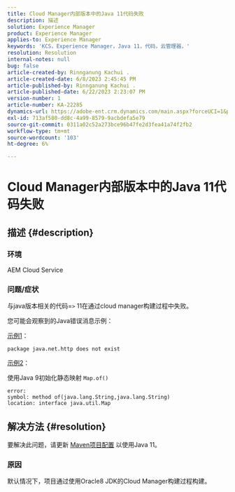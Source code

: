 ```yaml
---
title: Cloud Manager内部版本中的Java 11代码失败
description: 描述
solution: Experience Manager
product: Experience Manager
applies-to: Experience Manager
keywords: 'KCS，Experience Manager，Java 11，代码，云管理器，'
resolution: Resolution
internal-notes: null
bug: false
article-created-by: Rinnganung Kachui .
article-created-date: 6/8/2023 2:45:45 PM
article-published-by: Rinnganung Kachui .
article-published-date: 6/22/2023 2:23:07 PM
version-number: 1
article-number: KA-22285
dynamics-url: https://adobe-ent.crm.dynamics.com/main.aspx?forceUCI=1&pagetype=entityrecord&etn=knowledgearticle&id=6f0f6424-0b06-ee11-8f6e-6045bd006793
exl-id: 713af580-dd8c-4a99-8579-9acbdefa5e79
source-git-commit: 0311a02c52a273bce96b47fe2d3fea41a74f2fb2
workflow-type: tm+mt
source-wordcount: '103'
ht-degree: 6%

---
```


# Cloud Manager内部版本中的Java 11代码失败

## 描述 {#description}


### <b>环境</b>

AEM Cloud Service

### <b>问题/症状</b>

与java版本相关的代码=`>`  11在通过cloud manager构建过程中失败。

您可能会观察到的Java错误消息示例：

<u>示例1</u>：


```
package java.net.http does not exist
```


<u>示例2</u>：

使用Java 9初始化静态映射 `Map.of()`


```
error:
symbol: method of(java.lang.String,java.lang.String)
location: interface java.util.Map
```



## 解决方法 {#resolution}


要解决此问题，请更新 [Maven项目配置](https://experienceleague.adobe.com/docs/experience-manager-cloud-manager/content/getting-started/project-creation/build-environment.html#maven-toolchains) 以使用Java 11。

### <b>原因</b>

默认情况下，项目通过使用Oracle8 JDK的Cloud Manager构建过程构建。
